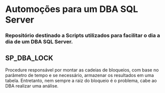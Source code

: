 <h1>Automoções para um DBA SQL Server</h1>

<h3>Repositório destinado a Scripts utilizados para facilitar o dia a dia de um DBA SQL Server.</h3>

## SP_DBA_LOCK

Procedure responsável por montar as cadeias de bloqueios, com base no parâmetro de tempo e se necessário, armazenar os resultados em uma tabela.
Entretanto, nem sempre a raiz do bloqueio é o problema, cabe ao DBA realizar uma análise.
